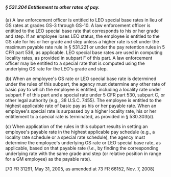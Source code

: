 ##### § 531.204 Entitlement to other rates of pay. #####

(a) A law enforcement officer is entitled to LEO special base rates in lieu of GS rates at grades GS-3 through GS-10. A law enforcement officer is entitled to the LEO special base rate that corresponds to his or her grade and step. If an employee loses LEO status, the employee is entitled to the GS rate for his or her grade and step unless a higher rate is set under the maximum payable rate rule in § 531.221 or under the pay retention rules in 5 CFR part 536, as applicable. LEO special base rates are used in computing locality rates, as provided in subpart F of this part. A law enforcement officer may be entitled to a special rate that is computed using the underlying GS rate for the LEO's grade and step.

(b) When an employee's GS rate or LEO special base rate is determined under the rules of this subpart, the agency must determine any other rate of basic pay to which the employee is entitled, including a locality rate under subpart F of this part and a special rate under 5 CFR part 530, subpart C, or other legal authority (e.g., 38 U.S.C. 7455). The employee is entitled to the highest applicable rate of basic pay as his or her payable rate. When an employee's special rate is surpassed by a higher locality rate, his or her entitlement to a special rate is terminated, as provided in § 530.303(d).

(c) When application of the rules in this subpart results in setting an employee's payable rate in the highest applicable pay schedule (e.g., a locality rate schedule or a special rate schedule), the agency must determine the employee's underlying GS rate or LEO special base rate, as applicable, based on that payable rate (*i.e.*, by finding the corresponding underlying rate with the same grade and step (or relative position in range for a GM employee) as the payable rate).

[70 FR 31291, May 31, 2005, as amended at 73 FR 66152, Nov. 7, 2008]